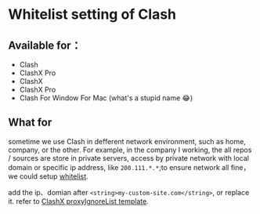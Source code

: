 # Whitelist setting of Clash

## Available for：

- Clash
- ClashX Pro
- ClashX
- ClashX Pro
- Clash For Window For Mac (what's a stupid name 😂)

## What for

sometime we use Clash in defferent network environment, such as home, company, or the other. For example, in the company I working, the all repos / sources are store in private servers, access by private network with local domain or specific ip address, like `200.111.*.*`;to ensure network all fine，we could setup [whitelist](./proxyIgnoreList.plist).

add the ip、domian after `<string>my-custom-site.com</string>`, or replace it. refer to [ClashX proxyIgnoreList template](https://github.com/yichengchen/clashX/blob/master/proxyIgnoreList.plist).
